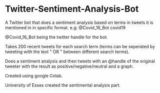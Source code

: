 # Twitter-Sentiment-Analysis-Bot
A Twitter bot that does a sentiment analysis based on terms in tweets it is mentioned in in specific format. e.g:
@Covid_16_Bot covid19

@Covid_16_Bot being the twitter handle for the bot.

Takes 200 recent tweets for each search term (terms can be seperated by tweeting with the text " OR " between different search terms).

Does a sentiment analysis and then tweets with an @handle of the original tweeter with the result as positive/negative/neutral and a graph.




Created using google Colab.

University of Essex created the sentimental analysis part.
